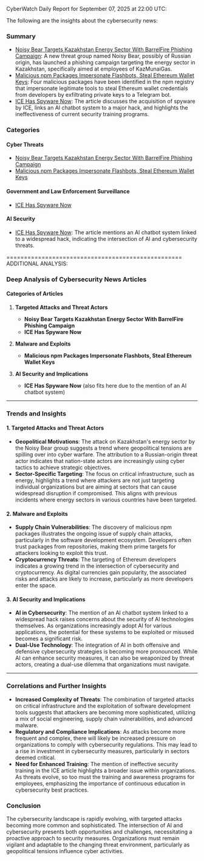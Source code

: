 CyberWatch Daily Report for September 07, 2025 at 22:00 UTC:

The following are the insights about the cybersecurity news:

### Summary
- [Noisy Bear Targets Kazakhstan Energy Sector With BarrelFire Phishing Campaign](https://thehackernews.com/2025/09/noisy-bear-targets-kazakhstan-energy.html): A new threat group named Noisy Bear, possibly of Russian origin, has launched a phishing campaign targeting the energy sector in Kazakhstan, specifically aimed at employees of KazMunaiGas.
- [Malicious npm Packages Impersonate Flashbots, Steal Ethereum Wallet Keys](https://thehackernews.com/2025/09/malicious-npm-packages-impersonate.html): Four malicious packages have been identified in the npm registry that impersonate legitimate tools to steal Ethereum wallet credentials from developers by exfiltrating private keys to a Telegram bot.
- [ICE Has Spyware Now](https://www.wired.com/story/ice-has-spyware-now/): The article discusses the acquisition of spyware by ICE, links an AI chatbot system to a major hack, and highlights the ineffectiveness of current security training programs.

### Categories
#### Cyber Threats
- [Noisy Bear Targets Kazakhstan Energy Sector With BarrelFire Phishing Campaign](https://thehackernews.com/2025/09/noisy-bear-targets-kazakhstan-energy.html)
- [Malicious npm Packages Impersonate Flashbots, Steal Ethereum Wallet Keys](https://thehackernews.com/2025/09/malicious-npm-packages-impersonate.html)

#### Government and Law Enforcement Surveillance
- [ICE Has Spyware Now](https://www.wired.com/story/ice-has-spyware-now/)

#### AI Security
- [ICE Has Spyware Now](https://www.wired.com/story/ice-has-spyware-now/): The article mentions an AI chatbot system linked to a widespread hack, indicating the intersection of AI and cybersecurity threats.

==================================================
ADDITIONAL ANALYSIS:

### Deep Analysis of Cybersecurity News Articles

#### Categories of Articles

1. **Targeted Attacks and Threat Actors**
   - **Noisy Bear Targets Kazakhstan Energy Sector With BarrelFire Phishing Campaign**
   - **ICE Has Spyware Now**

2. **Malware and Exploits**
   - **Malicious npm Packages Impersonate Flashbots, Steal Ethereum Wallet Keys**

3. **AI Security and Implications**
   - **ICE Has Spyware Now** (also fits here due to the mention of an AI chatbot system)

---

### Trends and Insights

#### 1. **Targeted Attacks and Threat Actors**
- **Geopolitical Motivations**: The attack on Kazakhstan's energy sector by the Noisy Bear group suggests a trend where geopolitical tensions are spilling over into cyber warfare. The attribution to a Russian-origin threat actor indicates that nation-state actors are increasingly using cyber tactics to achieve strategic objectives.
- **Sector-Specific Targeting**: The focus on critical infrastructure, such as energy, highlights a trend where attackers are not just targeting individual organizations but are aiming at sectors that can cause widespread disruption if compromised. This aligns with previous incidents where energy sectors in various countries have been targeted.

#### 2. **Malware and Exploits**
- **Supply Chain Vulnerabilities**: The discovery of malicious npm packages illustrates the ongoing issue of supply chain attacks, particularly in the software development ecosystem. Developers often trust packages from repositories, making them prime targets for attackers looking to exploit this trust.
- **Cryptocurrency Threats**: The targeting of Ethereum developers indicates a growing trend in the intersection of cybersecurity and cryptocurrency. As digital currencies gain popularity, the associated risks and attacks are likely to increase, particularly as more developers enter the space.

#### 3. **AI Security and Implications**
- **AI in Cybersecurity**: The mention of an AI chatbot system linked to a widespread hack raises concerns about the security of AI technologies themselves. As organizations increasingly adopt AI for various applications, the potential for these systems to be exploited or misused becomes a significant risk.
- **Dual-Use Technology**: The integration of AI in both offensive and defensive cybersecurity strategies is becoming more pronounced. While AI can enhance security measures, it can also be weaponized by threat actors, creating a dual-use dilemma that organizations must navigate.

---

### Correlations and Further Insights

- **Increased Complexity of Threats**: The combination of targeted attacks on critical infrastructure and the exploitation of software development tools suggests that attackers are becoming more sophisticated, utilizing a mix of social engineering, supply chain vulnerabilities, and advanced malware.
- **Regulatory and Compliance Implications**: As attacks become more frequent and complex, there will likely be increased pressure on organizations to comply with cybersecurity regulations. This may lead to a rise in investment in cybersecurity measures, particularly in sectors deemed critical.
- **Need for Enhanced Training**: The mention of ineffective security training in the ICE article highlights a broader issue within organizations. As threats evolve, so too must the training and awareness programs for employees, emphasizing the importance of continuous education in cybersecurity best practices.

### Conclusion

The cybersecurity landscape is rapidly evolving, with targeted attacks becoming more common and sophisticated. The intersection of AI and cybersecurity presents both opportunities and challenges, necessitating a proactive approach to security measures. Organizations must remain vigilant and adaptable to the changing threat environment, particularly as geopolitical tensions influence cyber activities.